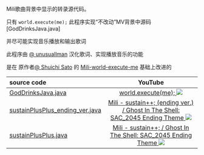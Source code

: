 Mili歌曲背景中显示的转录源代码。

只有 `world.execute(me);`
此程序实现“不改动”MV背景中源码[GodDrinksJava.java]

并尽可能实现音乐播放和输出歌词

此程序由 [@ unusuallman](https://github.com/unusuallman) 汉化歌词、实现播放音乐的功能

是在 原作者[@ Shuichi Sato](https://github.com/syuchan1005) 的 [Mili-world-execute-me](https://github.com/syuchan1005/Mili-world-execute-me.git) 基础上改进的


| source code                                                                       |                                                                                   YouTube                                                                                    |
|:----------------------------------------------------------------------------------|:----------------------------------------------------------------------------------------------------------------------------------------------------------------------------:|
| [GodDrinksJava.java](src/goddrinksjava/GodDrinksJava.java)                        |                              [world.execute(me); ![](https://i.ytimg.com/vi/ESx_hy1n7HA/hqdefault.jpg?sqp=-oaymwEjCNACELwBSFryq4qpAxUIARUAAAAAGAElAADIQj0AgKJDeAE=&rs=AOn4CLAHqrz5ReOo7KVXkg5YB3chuhk18w)](https://www.youtube.com/watch?v=ESx_hy1n7HA)                              |
| [sustainPlusPlus_ending_ver.java](src/extraLarge/sustainPlusPlus_ending_ver.java) | [Mili - sustain++; (ending ver.) / Ghost In The Shell: SAC_2045 Ending Theme ![](https://img.youtube.com/vi/Wu4fVGsEn8s/0.jpg)](https://www.youtube.com/watch?v=Wu4fVGsEn8s) |
| [sustainPlusPlus.java](src/extraLarge/sustainPlusPlus.java)                       |        [Mili - sustain++; / Ghost In The Shell: SAC_2045 Ending Theme ![](https://img.youtube.com/vi/JHY0PYZXvfU/0.jpg)](https://www.youtube.com/watch?v=JHY0PYZXvfU)        |
